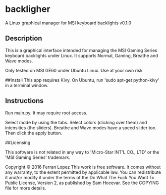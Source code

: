 # backligher
A Linux graphical manager for MSI keyboard backlights
v0.1.0

## Description
This is a graphical interface intended for managing the MSI Gaming Series keyboard backlights under Linux. It supports Normal, Gaming, Breathe and Wave modes.

Only tested on MSI GE60 under Ubuntu Linux. Use at your own risk


##Install
This app requires Kivy. On Ubuntu, run 'sudo apt-get python-kivy' in a terminal window.


## Instructions
Run main.py. It may require root access.

Select mode by using the tabs. Select colors (clicking over them) and intensities (the sliders). Breathe and Wave modes have a speed slider too. Then click the apply button.

##Licensing

This software is not related in any way to 'Micro-Star INT'L CO., LTD' or the 'MSI Gaming Series' trademark.

Copyright © 2016 Ferran Lopez
This work is free software. It comes without any warranty, to the extent permitted by applicable law. You can redistribute it and/or modify it under the terms of the Do What The Fuck You Want To Public License, Version 2, as published by Sam Hocevar. See the COPYING file for more details.

